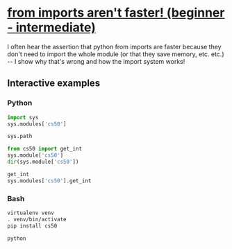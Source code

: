 # [from imports aren't faster! (beginner - intermediate)](https://youtu.be/ZWCyNz0fUsc)

I often hear the assertion that python from imports are faster because they don't need to import the whole module (or that they save memory, etc. etc.) -- I show why that's wrong and how the import system works!

## Interactive examples

### Python

```python
import sys
sys.modules['cs50']

sys.path

from cs50 import get_int
sys.module['cs50']
dir(sys.module['cs50'])

get_int
sys.modules['cs50'].get_int
```

### Bash

```bash
virtualenv venv
. venv/bin/activate
pip install cs50

python
```
